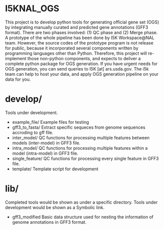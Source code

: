 # I5KNAL_OGS
This project is to develop python tools for generating official gene set (OGS) by integrating manually curated and predicted gene annotations (GFF3 format). There are two phases involved: (1) QC phase and (2) Merge phase. A prototype of the whole pipeline has been done by I5K Workspace@NAL team. However, the source codes of the prototype program is not release for public, because it incorporated several components written by programming languages other than Python. Therefore, this project will re-implement those non-python components, and expects to deliver a complete python package for OGS generation. If you have urgent needs for OGS generation, you can send queries to I5K [at] ars.usda.gov. The i5k team can help to host your data, and apply OGS generation pipeline on your data for you.

# __develop__/
Tools under development.
* example_file/
 Example files for testing
* gff3_to_fasta/
 Extract specific sequeces from genome sequences accroding to gff file.
* inter_model/
 QC functions for processing multiple features between models (inter-model) in GFF3 file.
* intra_model/
 QC functions for processing multiple features within a model (intra-model) in GFF3 file.
* single_feature/
 QC functions for processing every single feature in GFF3 file.
* template/
 Template script for development

# lib/
Completed tools would be shown as under a specific directory. Tools under development would be shown as a Symbolic link.
* gff3_modified
 Basic data structure used for nesting the information of genome annotations in GFF3 format.
